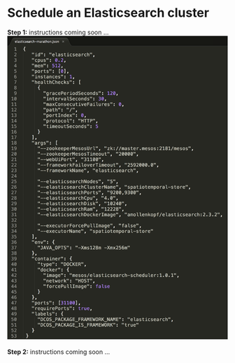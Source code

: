 # Schedule an Elasticsearch cluster

<b>Step 1:</b> instructions coming soon ...
<img src="../images/04-es-setup/es-01.png"/>
<br><br><b>Step 2:</b> instructions coming soon ...
